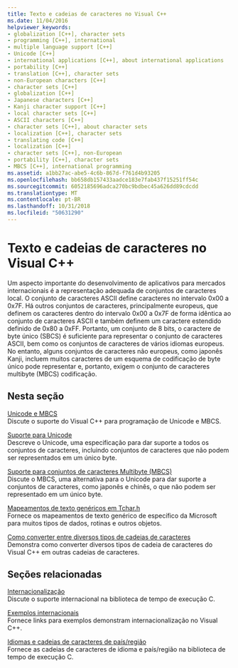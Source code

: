 ```yaml
---
title: Texto e cadeias de caracteres no Visual C++
ms.date: 11/04/2016
helpviewer_keywords:
- globalization [C++], character sets
- programming [C++], international
- multiple language support [C++]
- Unicode [C++]
- international applications [C++], about international applications
- portability [C++]
- translation [C++], character sets
- non-European characters [C++]
- character sets [C++]
- globalization [C++]
- Japanese characters [C++]
- Kanji character support [C++]
- local character sets [C++]
- ASCII characters [C++]
- character sets [C++], about character sets
- localization [C++], character sets
- translating code [C++]
- localization [C++]
- character sets [C++], non-European
- portability [C++], character sets
- MBCS [C++], international programming
ms.assetid: a1bb27ac-abe5-4c6b-867d-f761d4b93205
ms.openlocfilehash: bb658db157433aadce183e7fab437f15251ff54c
ms.sourcegitcommit: 6052185696adca270bc9bdbec45a626dd89cdcdd
ms.translationtype: MT
ms.contentlocale: pt-BR
ms.lasthandoff: 10/31/2018
ms.locfileid: "50631290"
---
```

# <a name="text-and-strings-in-visual-c"></a>Texto e cadeias de caracteres no Visual C++

Um aspecto importante do desenvolvimento de aplicativos para mercados internacionais é a representação adequada de conjuntos de caracteres local. O conjunto de caracteres ASCII define caracteres no intervalo 0x00 a 0x7F. Há outros conjuntos de caracteres, principalmente europeus, que definem os caracteres dentro do intervalo 0x00 a 0x7F de forma idêntica ao conjunto de caracteres ASCII e também definem um caractere estendido definido de 0x80 a 0xFF. Portanto, um conjunto de 8 bits, o caractere de byte único (SBCS) é suficiente para representar o conjunto de caracteres ASCII, bem como os conjuntos de caracteres de vários idiomas europeus. No entanto, alguns conjuntos de caracteres não europeus, como japonês Kanji, incluem muitos caracteres de um esquema de codificação de byte único pode representar e, portanto, exigem o conjunto de caracteres multibyte (MBCS) codificação.

## <a name="in-this-section"></a>Nesta seção

[Unicode e MBCS](../text/unicode-and-mbcs.md)<br/>
Discute o suporte do Visual C++ para programação de Unicode e MBCS.

[Suporte para Unicode](../text/support-for-unicode.md)<br/>
Descreve o Unicode, uma especificação para dar suporte a todos os conjuntos de caracteres, incluindo conjuntos de caracteres que não podem ser representados em um único byte.

[Suporte para conjuntos de caracteres Multibyte (MBCS)](../text/support-for-multibyte-character-sets-mbcss.md)<br/>
Discute o MBCS, uma alternativa para o Unicode para dar suporte a conjuntos de caracteres, como japonês e chinês, o que não podem ser representado em um único byte.

[Mapeamentos de texto genéricos em Tchar.h](../text/generic-text-mappings-in-tchar-h.md)<br/>
Fornece os mapeamentos de texto genérico de específico da Microsoft para muitos tipos de dados, rotinas e outros objetos.

[Como converter entre diversos tipos de cadeias de caracteres](../text/how-to-convert-between-various-string-types.md)<br/>
Demonstra como converter diversos tipos de cadeia de caracteres do Visual C++ em outras cadeias de caracteres.

## <a name="related-sections"></a>Seções relacionadas

[Internacionalização](../c-runtime-library/internationalization.md)<br/>
Discute o suporte internacional na biblioteca de tempo de execução C.

[Exemplos internacionais](https://github.com/Microsoft/VCSamples)<br/>
Fornece links para exemplos demonstram internacionalização no Visual C++.

[Idiomas e cadeias de caracteres de país/região](../c-runtime-library/locale-names-languages-and-country-region-strings.md)<br/>
Fornece as cadeias de caracteres de idioma e país/região na biblioteca de tempo de execução C.